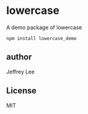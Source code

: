 lowercase
============================

A demo package of lowercase

```{bash}
npm install lowercase_demo
```

## author

Jeffrey Lee

## License

MIT